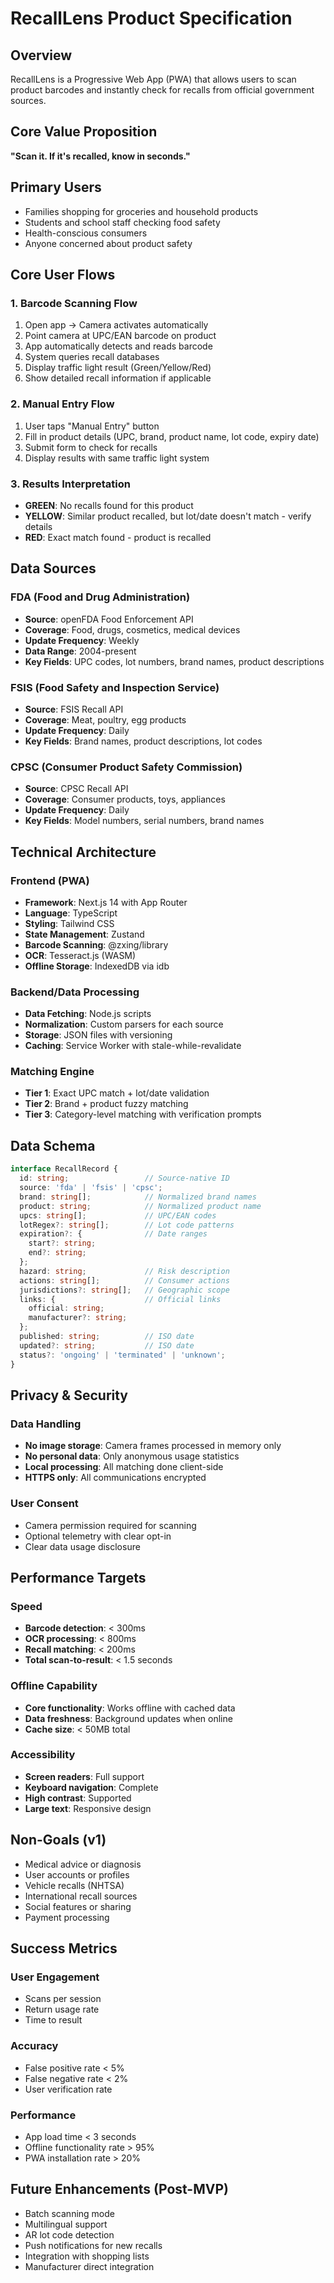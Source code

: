 # RecallLens Product Specification

## Overview

RecallLens is a Progressive Web App (PWA) that allows users to scan product barcodes and instantly check for recalls from official government sources.

## Core Value Proposition

**"Scan it. If it's recalled, know in seconds."**

## Primary Users

- Families shopping for groceries and household products
- Students and school staff checking food safety
- Health-conscious consumers
- Anyone concerned about product safety

## Core User Flows

### 1. Barcode Scanning Flow
1. Open app → Camera activates automatically
2. Point camera at UPC/EAN barcode on product
3. App automatically detects and reads barcode
4. System queries recall databases
5. Display traffic light result (Green/Yellow/Red)
6. Show detailed recall information if applicable

### 2. Manual Entry Flow
1. User taps "Manual Entry" button
2. Fill in product details (UPC, brand, product name, lot code, expiry date)
3. Submit form to check for recalls
4. Display results with same traffic light system

### 3. Results Interpretation
- **GREEN**: No recalls found for this product
- **YELLOW**: Similar product recalled, but lot/date doesn't match - verify details
- **RED**: Exact match found - product is recalled

## Data Sources

### FDA (Food and Drug Administration)
- **Source**: openFDA Food Enforcement API
- **Coverage**: Food, drugs, cosmetics, medical devices
- **Update Frequency**: Weekly
- **Data Range**: 2004-present
- **Key Fields**: UPC codes, lot numbers, brand names, product descriptions

### FSIS (Food Safety and Inspection Service)
- **Source**: FSIS Recall API
- **Coverage**: Meat, poultry, egg products
- **Update Frequency**: Daily
- **Key Fields**: Brand names, product descriptions, lot codes

### CPSC (Consumer Product Safety Commission)
- **Source**: CPSC Recall API
- **Coverage**: Consumer products, toys, appliances
- **Update Frequency**: Daily
- **Key Fields**: Model numbers, serial numbers, brand names

## Technical Architecture

### Frontend (PWA)
- **Framework**: Next.js 14 with App Router
- **Language**: TypeScript
- **Styling**: Tailwind CSS
- **State Management**: Zustand
- **Barcode Scanning**: @zxing/library
- **OCR**: Tesseract.js (WASM)
- **Offline Storage**: IndexedDB via idb

### Backend/Data Processing
- **Data Fetching**: Node.js scripts
- **Normalization**: Custom parsers for each source
- **Storage**: JSON files with versioning
- **Caching**: Service Worker with stale-while-revalidate

### Matching Engine
- **Tier 1**: Exact UPC match + lot/date validation
- **Tier 2**: Brand + product fuzzy matching
- **Tier 3**: Category-level matching with verification prompts

## Data Schema

```typescript
interface RecallRecord {
  id: string;                 // Source-native ID
  source: 'fda' | 'fsis' | 'cpsc';
  brand: string[];            // Normalized brand names
  product: string;            // Normalized product name
  upcs: string[];             // UPC/EAN codes
  lotRegex?: string[];        // Lot code patterns
  expiration?: {              // Date ranges
    start?: string;
    end?: string;
  };
  hazard: string;             // Risk description
  actions: string[];          // Consumer actions
  jurisdictions?: string[];   // Geographic scope
  links: {                    // Official links
    official: string;
    manufacturer?: string;
  };
  published: string;          // ISO date
  updated?: string;           // ISO date
  status?: 'ongoing' | 'terminated' | 'unknown';
}
```

## Privacy & Security

### Data Handling
- **No image storage**: Camera frames processed in memory only
- **No personal data**: Only anonymous usage statistics
- **Local processing**: All matching done client-side
- **HTTPS only**: All communications encrypted

### User Consent
- Camera permission required for scanning
- Optional telemetry with clear opt-in
- Clear data usage disclosure

## Performance Targets

### Speed
- **Barcode detection**: < 300ms
- **OCR processing**: < 800ms
- **Recall matching**: < 200ms
- **Total scan-to-result**: < 1.5 seconds

### Offline Capability
- **Core functionality**: Works offline with cached data
- **Data freshness**: Background updates when online
- **Cache size**: < 50MB total

### Accessibility
- **Screen readers**: Full support
- **Keyboard navigation**: Complete
- **High contrast**: Supported
- **Large text**: Responsive design

## Non-Goals (v1)

- Medical advice or diagnosis
- User accounts or profiles
- Vehicle recalls (NHTSA)
- International recall sources
- Social features or sharing
- Payment processing

## Success Metrics

### User Engagement
- Scans per session
- Return usage rate
- Time to result

### Accuracy
- False positive rate < 5%
- False negative rate < 2%
- User verification rate

### Performance
- App load time < 3 seconds
- Offline functionality rate > 95%
- PWA installation rate > 20%

## Future Enhancements (Post-MVP)

- Batch scanning mode
- Multilingual support
- AR lot code detection
- Push notifications for new recalls
- Integration with shopping lists
- Manufacturer direct integration
